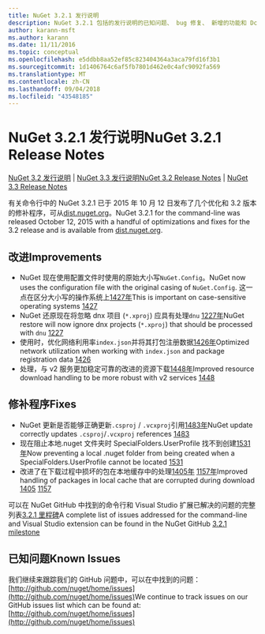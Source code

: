 ```yaml
---
title: NuGet 3.2.1 发行说明
description: NuGet 3.2.1 包括的发行说明的已知问题、 bug 修复、 新增的功能和 Dcr。
author: karann-msft
ms.author: karann
ms.date: 11/11/2016
ms.topic: conceptual
ms.openlocfilehash: e5ddbb8aa52ef85c823404364a3aca79fd16f3b1
ms.sourcegitcommit: 1d1406764c6af5fb7801d462e0c4afc9092fa569
ms.translationtype: MT
ms.contentlocale: zh-CN
ms.lasthandoff: 09/04/2018
ms.locfileid: "43548185"
---
```

# <a name="nuget-321-release-notes"></a><span data-ttu-id="f5aaf-103">NuGet 3.2.1 发行说明</span><span class="sxs-lookup"><span data-stu-id="f5aaf-103">NuGet 3.2.1 Release Notes</span></span>

<span data-ttu-id="f5aaf-104">[NuGet 3.2 发行说明](../release-notes/nuget-3.2.md) | [NuGet 3.3 发行说明](../release-notes/nuget-3.3.md)</span><span class="sxs-lookup"><span data-stu-id="f5aaf-104">[NuGet 3.2 Release Notes](../release-notes/nuget-3.2.md) | [NuGet 3.3 Release Notes](../release-notes/nuget-3.3.md)</span></span>

<span data-ttu-id="f5aaf-105">有关命令行中的 NuGet 3.2.1 已于 2015 年 10 月 12 日发布了几个优化和 3.2 版本的修补程序，可从[dist.nuget.org](http://dist.nuget.org/index.html)。</span><span class="sxs-lookup"><span data-stu-id="f5aaf-105">NuGet 3.2.1 for the command-line was released October 12, 2015 with a handful of optimizations and fixes for the 3.2 release and is available from [dist.nuget.org](http://dist.nuget.org/index.html).</span></span>

## <a name="improvements"></a><span data-ttu-id="f5aaf-106">改进</span><span class="sxs-lookup"><span data-stu-id="f5aaf-106">Improvements</span></span>

* <span data-ttu-id="f5aaf-107">NuGet 现在使用配置文件时使用的原始大小写`NuGet.Config`。</span><span class="sxs-lookup"><span data-stu-id="f5aaf-107">NuGet now uses the configuration file with the original casing of `NuGet.Config`.</span></span>  <span data-ttu-id="f5aaf-108">这一点在区分大小写的操作系统上[1427年](https://github.com/NuGet/Home/issues/1427)</span><span class="sxs-lookup"><span data-stu-id="f5aaf-108">This is important on case-sensitive operating systems [1427](https://github.com/NuGet/Home/issues/1427)</span></span>
* <span data-ttu-id="f5aaf-109">NuGet 还原现在将忽略 dnx 项目 (`*.xproj`) 应具有处理`dnu` [1227年](https://github.com/NuGet/Home/issues/1227)</span><span class="sxs-lookup"><span data-stu-id="f5aaf-109">NuGet restore will now ignore dnx projects (`*.xproj`) that should be processed with `dnu` [1227](https://github.com/NuGet/Home/issues/1227)</span></span>
* <span data-ttu-id="f5aaf-110">使用时，优化网络利用率`index.json`并将其打包注册数据[1426年](https://github.com/NuGet/Home/issues/1426)</span><span class="sxs-lookup"><span data-stu-id="f5aaf-110">Optimized network utilization when working with `index.json` and package registration data [1426](https://github.com/NuGet/Home/issues/1426)</span></span>
* <span data-ttu-id="f5aaf-111">处理，与 v2 服务更加稳定可靠的改进的资源下载[1448年](https://github.com/NuGet/Home/issues/1448)</span><span class="sxs-lookup"><span data-stu-id="f5aaf-111">Improved resource download handling to be more robust with v2 services [1448](https://github.com/NuGet/Home/issues/1448)</span></span>

## <a name="fixes"></a><span data-ttu-id="f5aaf-112">修补程序</span><span class="sxs-lookup"><span data-stu-id="f5aaf-112">Fixes</span></span>

* <span data-ttu-id="f5aaf-113">NuGet 更新是否能够正确更新`.csproj` / `.vcxproj`引用[1483年](https://github.com/NuGet/Home/issues/1483)</span><span class="sxs-lookup"><span data-stu-id="f5aaf-113">NuGet update correctly updates `.csproj`/`.vcxproj` references [1483](https://github.com/NuGet/Home/issues/1483)</span></span>
* <span data-ttu-id="f5aaf-114">现在阻止本地.nuget 文件夹时 SpecialFolders.UserProfile 找不到创建[1531年](https://github.com/NuGet/Home/issues/1531)</span><span class="sxs-lookup"><span data-stu-id="f5aaf-114">Now preventing a local .nuget folder from being created when a SpecialFolders.UserProfile cannot be located [1531](https://github.com/NuGet/Home/issues/1531)</span></span>
* <span data-ttu-id="f5aaf-115">改进了在下载过程中损坏的包在本地缓存中的处理[1405年](https://github.com/NuGet/Home/issues/1405) [1157年](https://github.com/NuGet/Home/issues/1157)</span><span class="sxs-lookup"><span data-stu-id="f5aaf-115">Improved handling of packages in local cache that are corrupted during download [1405](https://github.com/NuGet/Home/issues/1405) [1157](https://github.com/NuGet/Home/issues/1157)</span></span>

<span data-ttu-id="f5aaf-116">可以在 NuGet GitHub 中找到的命令行和 Visual Studio 扩展已解决的问题的完整列表[3.2.1 里程碑](https://github.com/NuGet/Home/issues?q=milestone%3A3.2.1+is%3Aclosed)</span><span class="sxs-lookup"><span data-stu-id="f5aaf-116">A complete list of issues addressed for the command-line and Visual Studio extension can be found in the NuGet GitHub [3.2.1 milestone](https://github.com/NuGet/Home/issues?q=milestone%3A3.2.1+is%3Aclosed)</span></span>

## <a name="known-issues"></a><span data-ttu-id="f5aaf-117">已知问题</span><span class="sxs-lookup"><span data-stu-id="f5aaf-117">Known Issues</span></span>

<span data-ttu-id="f5aaf-118">我们继续来跟踪我们的 GitHub 问题中，可以在中找到的问题： [http://github.com/nuget/home/issues](http://github.com/nuget/home/issues)</span><span class="sxs-lookup"><span data-stu-id="f5aaf-118">We continue to track issues on our GitHub issues list which can be found at: [http://github.com/nuget/home/issues](http://github.com/nuget/home/issues)</span></span>